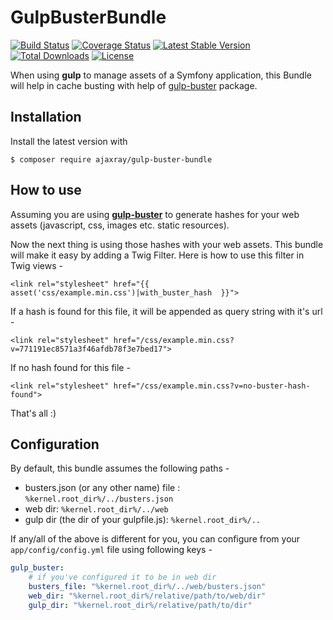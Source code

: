 GulpBusterBundle
==========================

[![Build Status](https://travis-ci.org/ajaxray/GulpBusterBundle.svg?branch=master)](https://travis-ci.org/ajaxray/GulpBusterBundle)
[![Coverage Status](https://coveralls.io/repos/github/ajaxray/GulpBusterBundle/badge.svg?branch=master)](https://coveralls.io/github/ajaxray/GulpBusterBundle?branch=master)
[![Latest Stable Version](https://poser.pugx.org/ajaxray/gulp-buster-bundle/v/stable)](https://packagist.org/packages/ajaxray/gulp-buster-bundle) 
[![Total Downloads](https://poser.pugx.org/ajaxray/gulp-buster-bundle/downloads)](https://packagist.org/packages/ajaxray/gulp-buster-bundle)
[![License](https://poser.pugx.org/ajaxray/gulp-buster-bundle/license)](https://packagist.org/packages/ajaxray/gulp-buster-bundle)

When using **gulp** to manage assets of a Symfony application, 
this Bundle will help in cache busting with help of 
[gulp-buster](https://www.npmjs.com/package/gulp-buster) package.   

## Installation

Install the latest version with

```
$ composer require ajaxray/gulp-buster-bundle
```

## How to use
Assuming you are using **[gulp-buster](https://www.npmjs.com/package/gulp-buster)** to generate hashes for your 
web assets (javascript, css, images etc. static resources).  

Now the next thing is using those hashes with your web assets. This bundle will make it easy by adding a 
Twig Filter. Here is how to use this filter in Twig views -   
```
<link rel="stylesheet" href="{{ asset('css/example.min.css')|with_buster_hash  }}">
```

If a hash is found for this file, it will be appended as query string with it's url -   
```
<link rel="stylesheet" href="/css/example.min.css?v=771191ec8571a3f46afdb78f3e7bed17">
```

If no hash found for this file -  
```
<link rel="stylesheet" href="/css/example.min.css?v=no-buster-hash-found">
```

That's all :)


## Configuration

By default, this bundle assumes the following paths -

- busters.json (or any other name) file : `%kernel.root_dir%/../busters.json`
- web dir: `%kernel.root_dir%/../web`
- gulp dir (the dir of your gulpfile.js): `%kernel.root_dir%/..`

If any/all of the above is different for you, you can configure from your `app/config/config.yml` 
file using following keys -  

```yml
gulp_buster:  
    # if you've configured it to be in web dir    
    busters_file: "%kernel.root_dir%/../web/busters.json"    
    web_dir: "%kernel.root_dir%/relative/path/to/web/dir"    
    gulp_dir: "%kernel.root_dir%/relative/path/to/dir"    
```
    